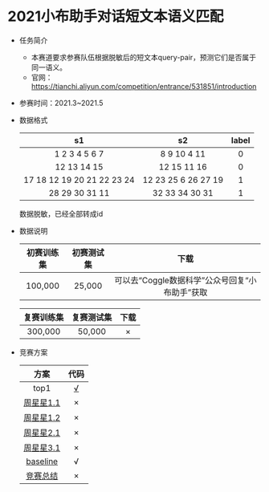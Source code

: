 # 2021小布助手对话短文本语义匹配

* 任务简介

  * 本赛道要求参赛队伍根据脱敏后的短文本query-pair，预测它们是否属于同一语义。
  * 官网：https://tianchi.aliyun.com/competition/entrance/531851/introduction

* 参赛时间：2021.3~2021.5

* 数据格式

  |             s1             |         s2          | label |
  | :------------------------: | :-----------------: | :---: |
  |       1 2 3 4 5 6 7        |     8 9 10 4 11     |   0   |
  |        12 13 14 15         |     12 15 11 16     |   0   |
  | 17 18 12 19 20 21 22 23 24 | 12 23 25 6 26 27 19 |   1   |
  |       28 29 30 31 11       |   32 33 34 30 31    |   1   |

  数据脱敏，已经全部转成id

* 数据说明

  | 初赛训练集 | 初赛测试集 |                      下载                      |
  | :--------: | :--------: | :--------------------------------------------: |
  |  100,000   |   25,000   | 可以去“Coggle数据科学”公众号回复“小布助手”获取 |

  | 复赛训练集 | 复赛测试集 | 下载 |
  | :--------: | :--------: | :--: |
  |  300,000   |   50,000   |  ×   |

* 竞赛方案

  |                             方案                             |                        代码                         |
  | :----------------------------------------------------------: | :-------------------------------------------------: |
  |                             top1                             | [√](https://github.com/nilboy/gaic_track3_pair_sim) |
  | [周星星1.1](https://github.com/chizhu/tianchi-gaic-track3-share) |                          ×                          |
  | [周星星1.2](https://github.com/nilboy/reports/blob/master/gaic_track_3.md) |                          ×                          |
  | [周星星2.1](https://github.com/luoda888/2021-GAIIC-phase3-idea) |                          ×                          |
  | [周星星3.1](https://github.com/liucongg/2021-GAIIC-Task3-Share/blob/c0402a165fb70bd835e7f90c2d2e0d664fd48de5/README.md) |                          ×                          |
  |    [baseline](https://github.com/bojone/oppo-text-match)     |                          √                          |
  | [竞赛总结](https://mp.weixin.qq.com/s/bElkT5u7gO2ndughYTOgkg) |                          ×                          |
  
  